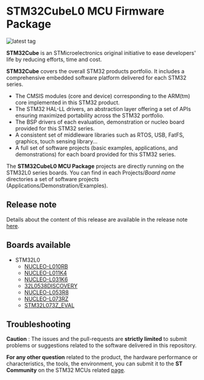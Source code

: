 # STM32CubeL0 MCU Firmware Package

![latest tag](https://img.shields.io/github/v/tag/STMicroelectronics/STM32CubeL0.svg?color=brightgreen)

**STM32Cube** is an STMicroelectronics original initiative to ease developers' life by reducing efforts, time and cost.

**STM32Cube** covers the overall STM32 products portfolio. It includes a comprehensive embedded software platform delivered for each STM32 series.
   * The CMSIS modules (core and device) corresponding to the ARM(tm) core implemented in this STM32 product.
   * The STM32 HAL-LL drivers, an abstraction layer offering a set of APIs ensuring maximized portability across the STM32 portfolio.
   * The BSP drivers of each evaluation, demonstration or nucleo board provided for this STM32 series.
   * A consistent set of middleware libraries such as RTOS, USB, FatFS, graphics, touch sensing library...
   * A full set of software projects (basic examples, applications, and demonstrations) for each board provided for this STM32 series.

The **STM32CubeL0 MCU Package** projects are directly running on the STM32L0 series boards. You can find in each Projects/*Board name* directories a set of software projects (Applications/Demonstration/Examples).

## Release note

Details about the content of this release are available in the release note [here](https://htmlpreview.github.io/?https://github.com/STMicroelectronics/STM32CubeL0/blob/master/Release_Notes.html).

## Boards available

  * STM32L0
    * [NUCLEO-L010RB](https://www.st.com/en/evaluation-tools/nucleo-l010rb.html)
    * [NUCLEO-L011K4](https://www.st.com/en/evaluation-tools/nucleo-l011k4.html)
    * [NUCLEO-L031K6](https://www.st.com/en/evaluation-tools/nucleo-l031k6.html)
    * [32L0538DISCOVERY](https://www.st.com/en/evaluation-tools/32l0538discovery.html)
    * [NUCLEO-L053R8](https://www.st.com/en/evaluation-tools/nucleo-l053r8.html)
    * [NUCLEO-L073RZ](https://www.st.com/en/evaluation-tools/nucleo-l073rz.html)
    * [STM32L073Z_EVAL](https://www.st.com/en/evaluation-tools/stm32l073z-eval.html)

## Troubleshooting

**Caution** : The issues and the pull-requests are **strictly limited** to submit problems or suggestions related to the software delivered in this repository.

**For any other question** related to the product, the hardware performance or characteristics, the tools, the environment, you can submit it to the **ST Community** on the STM32 MCUs related [page](https://community.st.com/s/topic/0TO0X000000BSqSWAW/stm32-mcus).
